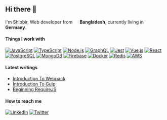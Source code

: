 ## Hi there 👋

<!--
**shibbir/shibbir** is a ✨ _special_ ✨ repository because its `README.md` (this file) appears on your GitHub profile.
-->

I'm Shibbir, Web developer from <img src="https://user-images.githubusercontent.com/1716644/205242639-37ca5d91-3dca-41e1-9462-3893b3533e41.png" width="15"/> <b>Bangladesh</b>, currently living in <img src="https://user-images.githubusercontent.com/1716644/205243570-0bbf5a14-38c0-49ad-9a27-38b4397fadbc.png" width="15"/> <b>Germany</b>.

#### Things I work with
[![JavaScript](https://skillicons.dev/icons?i=js&theme=light)](https://en.wikipedia.org/wiki/JavaScript)
[![TypeScript](https://skillicons.dev/icons?i=ts&theme=light)](https://www.typescriptlang.org/)
[![Node.js](https://skillicons.dev/icons?i=nodejs&theme=light)](https://nodejs.org/en/)
[![GraphQL](https://skillicons.dev/icons?i=graphql&theme=light)](https://graphql.org/)
[![Jest](https://skillicons.dev/icons?i=jest&theme=light)](https://jestjs.io/)
[![Vue.js](https://skillicons.dev/icons?i=vue&theme=light)](https://vuejs.org/)
[![React](https://skillicons.dev/icons?i=react&theme=light)](https://reactjs.org/)
[![PostgreSQL](https://skillicons.dev/icons?i=js&theme=light)](https://www.postgresql.org/)
[![MongoDB](https://skillicons.dev/icons?i=mongo&theme=light)](https://www.mongodb.com)
[![Firebase](https://skillicons.dev/icons?i=firebase&theme=light)](https://firebase.google.com/)
[![Docker](https://skillicons.dev/icons?i=docker&theme=light)](https://www.docker.com/)
[![Redis](https://skillicons.dev/icons?i=redis&theme=light)](https://redis.io/)
[![AWS](https://skillicons.dev/icons?i=aws&theme=light)](https://aws.amazon.com/)

#### Latest writings
- [Introduction To Webpack](https://shibbir.io/introduction-to-webpack)
- [Introduction To Gulp](https://shibbir.io/introduction-to-gulp)
- [Beginning RequireJS](https://shibbir.io/beginning-requirejs)

#### How to reach me
[![LinkedIn](https://skillicons.dev/icons?i=linkedin&theme=light)](https://www.linkedin.com/in/shibbirahmed/)
[![Twitter](https://skillicons.dev/icons?i=twitter&theme=light)](https://twitter.com/shibbir_io)
